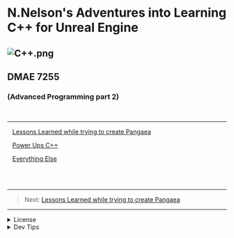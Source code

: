 # N.Nelson's Adventures into Learning C++ for Unreal Engine

![C++.png](C++.png)
---

## DMAE 7255 <br>
### (Advanced Programming part 2)

<br>


---

<!-- TOC --> 


<kbd></kbd> &nbsp;&nbsp; [Lessons Learned while trying to create Pangaea](CreatingPangaea/CreatingPangaea.md)<br>

<kbd></kbd> &nbsp;&nbsp; [Power Ups C++](CreatingPangaea/PowerUps/PowerUps.md) <br>

<kbd></kbd> &nbsp;&nbsp; [Everything Else](CreatingPangaea/PowerUps/Extra/Extra.md) <br>


<br>
<br>

---
>Next: [Lessons Learned while trying to create Pangaea](CreatingPangaea/CreatingPangaea.md)

---
<!-- LICENSE -->

<details><summary>License</summary>
Distributed under the MIT License. See `LICENSE` for more information:
<link> [License](LICENSE) <link/>
</details>

<details><summary>Dev Tips</summary>
Big Thanks and shoutout to my Advanced Programming teacher for always putting <br>
out chill energy and helping me find bugs and explaining how to find and fix <br>
them in a way that made better sense to my brain. <br>
And a shoutout to Marc Aubanel for sending me his basic GitHub Lesson Template <br>
</details>
<br>

<br>
<br>




